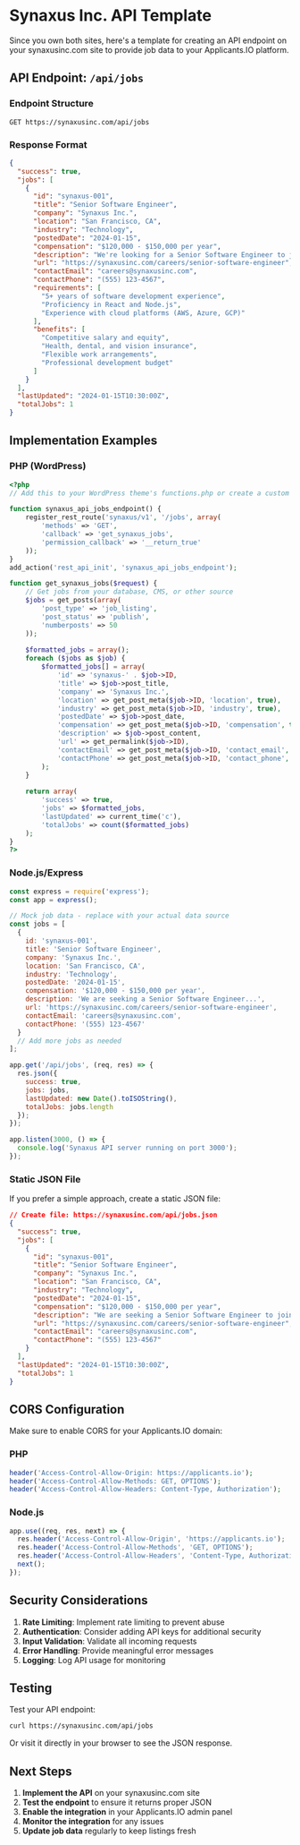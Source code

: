 # Synaxus Inc. API Template

Since you own both sites, here's a template for creating an API endpoint on your synaxusinc.com site to provide job data to your Applicants.IO platform.

## API Endpoint: `/api/jobs`

### Endpoint Structure
```
GET https://synaxusinc.com/api/jobs
```

### Response Format
```json
{
  "success": true,
  "jobs": [
    {
      "id": "synaxus-001",
      "title": "Senior Software Engineer",
      "company": "Synaxus Inc.",
      "location": "San Francisco, CA",
      "industry": "Technology",
      "postedDate": "2024-01-15",
      "compensation": "$120,000 - $150,000 per year",
      "description": "We're looking for a Senior Software Engineer to join our growing team...",
      "url": "https://synaxusinc.com/careers/senior-software-engineer",
      "contactEmail": "careers@synaxusinc.com",
      "contactPhone": "(555) 123-4567",
      "requirements": [
        "5+ years of software development experience",
        "Proficiency in React and Node.js",
        "Experience with cloud platforms (AWS, Azure, GCP)"
      ],
      "benefits": [
        "Competitive salary and equity",
        "Health, dental, and vision insurance",
        "Flexible work arrangements",
        "Professional development budget"
      ]
    }
  ],
  "lastUpdated": "2024-01-15T10:30:00Z",
  "totalJobs": 1
}
```

## Implementation Examples

### PHP (WordPress)
```php
<?php
// Add this to your WordPress theme's functions.php or create a custom plugin

function synaxus_api_jobs_endpoint() {
    register_rest_route('synaxus/v1', '/jobs', array(
        'methods' => 'GET',
        'callback' => 'get_synaxus_jobs',
        'permission_callback' => '__return_true'
    ));
}
add_action('rest_api_init', 'synaxus_api_jobs_endpoint');

function get_synaxus_jobs($request) {
    // Get jobs from your database, CMS, or other source
    $jobs = get_posts(array(
        'post_type' => 'job_listing',
        'post_status' => 'publish',
        'numberposts' => 50
    ));
    
    $formatted_jobs = array();
    foreach ($jobs as $job) {
        $formatted_jobs[] = array(
            'id' => 'synaxus-' . $job->ID,
            'title' => $job->post_title,
            'company' => 'Synaxus Inc.',
            'location' => get_post_meta($job->ID, 'location', true),
            'industry' => get_post_meta($job->ID, 'industry', true),
            'postedDate' => $job->post_date,
            'compensation' => get_post_meta($job->ID, 'compensation', true),
            'description' => $job->post_content,
            'url' => get_permalink($job->ID),
            'contactEmail' => get_post_meta($job->ID, 'contact_email', true),
            'contactPhone' => get_post_meta($job->ID, 'contact_phone', true)
        );
    }
    
    return array(
        'success' => true,
        'jobs' => $formatted_jobs,
        'lastUpdated' => current_time('c'),
        'totalJobs' => count($formatted_jobs)
    );
}
?>
```

### Node.js/Express
```javascript
const express = require('express');
const app = express();

// Mock job data - replace with your actual data source
const jobs = [
  {
    id: 'synaxus-001',
    title: 'Senior Software Engineer',
    company: 'Synaxus Inc.',
    location: 'San Francisco, CA',
    industry: 'Technology',
    postedDate: '2024-01-15',
    compensation: '$120,000 - $150,000 per year',
    description: 'We are seeking a Senior Software Engineer...',
    url: 'https://synaxusinc.com/careers/senior-software-engineer',
    contactEmail: 'careers@synaxusinc.com',
    contactPhone: '(555) 123-4567'
  }
  // Add more jobs as needed
];

app.get('/api/jobs', (req, res) => {
  res.json({
    success: true,
    jobs: jobs,
    lastUpdated: new Date().toISOString(),
    totalJobs: jobs.length
  });
});

app.listen(3000, () => {
  console.log('Synaxus API server running on port 3000');
});
```

### Static JSON File
If you prefer a simple approach, create a static JSON file:

```json
// Create file: https://synaxusinc.com/api/jobs.json
{
  "success": true,
  "jobs": [
    {
      "id": "synaxus-001",
      "title": "Senior Software Engineer",
      "company": "Synaxus Inc.",
      "location": "San Francisco, CA",
      "industry": "Technology",
      "postedDate": "2024-01-15",
      "compensation": "$120,000 - $150,000 per year",
      "description": "We are seeking a Senior Software Engineer to join our team...",
      "url": "https://synaxusinc.com/careers/senior-software-engineer",
      "contactEmail": "careers@synaxusinc.com",
      "contactPhone": "(555) 123-4567"
    }
  ],
  "lastUpdated": "2024-01-15T10:30:00Z",
  "totalJobs": 1
}
```

## CORS Configuration

Make sure to enable CORS for your Applicants.IO domain:

### PHP
```php
header('Access-Control-Allow-Origin: https://applicants.io');
header('Access-Control-Allow-Methods: GET, OPTIONS');
header('Access-Control-Allow-Headers: Content-Type, Authorization');
```

### Node.js
```javascript
app.use((req, res, next) => {
  res.header('Access-Control-Allow-Origin', 'https://applicants.io');
  res.header('Access-Control-Allow-Methods', 'GET, OPTIONS');
  res.header('Access-Control-Allow-Headers', 'Content-Type, Authorization');
  next();
});
```

## Security Considerations

1. **Rate Limiting**: Implement rate limiting to prevent abuse
2. **Authentication**: Consider adding API keys for additional security
3. **Input Validation**: Validate all incoming requests
4. **Error Handling**: Provide meaningful error messages
5. **Logging**: Log API usage for monitoring

## Testing

Test your API endpoint:
```bash
curl https://synaxusinc.com/api/jobs
```

Or visit it directly in your browser to see the JSON response.

## Next Steps

1. **Implement the API** on your synaxusinc.com site
2. **Test the endpoint** to ensure it returns proper JSON
3. **Enable the integration** in your Applicants.IO admin panel
4. **Monitor the integration** for any issues
5. **Update job data** regularly to keep listings fresh
